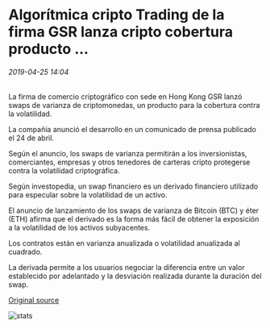 # Algorítmica cripto Trading de la firma GSR lanza cripto cobertura producto ...

###### 2019-04-25 14:04

La firma de comercio criptográfico con sede en Hong Kong GSR lanzó swaps de varianza de criptomonedas, un producto para la cobertura contra la volatilidad.

La compañía anunció el desarrollo en un comunicado de prensa publicado el 24 de abril.

Según el anuncio, los swaps de varianza permitirán a los inversionistas, comerciantes, empresas y otros tenedores de carteras cripto protegerse contra la volatilidad criptográfica.

Según investopedia, un swap financiero es un derivado financiero utilizado para especular sobre la volatilidad de un activo.

El anuncio de lanzamiento de los swaps de varianza de Bitcoin (BTC) y éter (ETH) afirma que el derivado es la forma más fácil de obtener la exposición a la volatilidad de los activos subyacentes.

Los contratos están en varianza anualizada o volatilidad anualizada al cuadrado.

La derivada permite a los usuarios negociar la diferencia entre un valor establecido por adelantado y la desviación realizada durante la duración del swap.

[Original source](https://cointelegraph.com/news/algorithmic-crypto-trading-firm-gsr-launches-crypto-hedging-product)

![stats](https://c.statcounter.com/11760860/0/a89fa40b/1/ "stats")